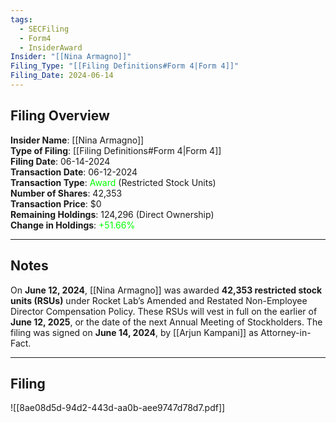```yaml
---
tags:
  - SECFiling
  - Form4
  - InsiderAward
Insider: "[[Nina Armagno]]"
Filing_Type: "[[Filing Definitions#Form 4|Form 4]]"
Filing_Date: 2024-06-14  
---
```


## Filing Overview

**Insider Name**: [[Nina Armagno]]  
**Type of Filing**: [[Filing Definitions#Form 4|Form 4]]  
**Filing Date**: 06-14-2024  
**Transaction Date**: 06-12-2024  
**Transaction Type**: <span style="color:lime">Award</span> (Restricted Stock Units)  
**Number of Shares**: 42,353  
**Transaction Price**: $0  
**Remaining Holdings**: 124,296 (Direct Ownership)  
**Change in Holdings**: <span style="color:lime">+51.66%</span>

---

## Notes

On **June 12, 2024**, [[Nina Armagno]] was awarded **42,353 restricted stock units (RSUs)** under Rocket Lab’s Amended and Restated Non-Employee Director Compensation Policy. These RSUs will vest in full on the earlier of **June 12, 2025**, or the date of the next Annual Meeting of Stockholders. The filing was signed on **June 14, 2024**, by [[Arjun Kampani]] as Attorney-in-Fact.

---

## Filing

![[8ae08d5d-94d2-443d-aa0b-aee9747d78d7.pdf]]
